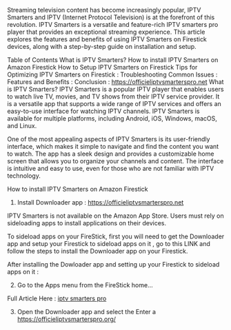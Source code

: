 Streaming television content has become increasingly popular, IPTV Smarters and IPTV (Internet Protocol Television) is at the forefront of this revolution. IPTV Smarters is a versatile and feature-rich IPTV smarters pro player that provides an exceptional streaming experience. This article explores the features and benefits of using IPTV Smarters on Firestick devices, along with a step-by-step guide on installation and setup.

Table of Contents
What is IPTV Smarters?
How to install IPTV Smarters on Amazon Firestick
How to Setup IPTV Smarters on Firestick
Tips for Optimizing IPTV Smarters on Firestick :
Troubleshooting Common Issues :
Features and Benefits :
Conclusion : https://officieliptvsmarterspro.net
What is IPTV Smarters?
IPTV Smarters is a popular IPTV player that enables users to watch live TV, movies, and TV shows from their IPTV service provider. It is a versatile app that supports a wide range of IPTV services and offers an easy-to-use interface for watching IPTV channels. IPTV Smarters is available for multiple platforms, including Android, iOS, Windows, macOS, and Linux.

One of the most appealing aspects of IPTV Smarters is its user-friendly interface, which makes it simple to navigate and find the content you want to watch. The app has a sleek design and provides a customizable home screen that allows you to organize your channels and content. The interface is intuitive and easy to use, even for those who are not familiar with IPTV technology.

How to install IPTV Smarters on Amazon Firestick
1. Install Downloader app : https://officieliptvsmarterspro.net

IPTV Smarters is not available on the Amazon App Store. Users must rely on sideloading apps to install applications on their devices.

To sideload apps on your FireStick, first you will need to get the Downloader app and setup your Firestick to sideload apps on it , go to this LINK and follow the steps to install the Downloader app on your Firestick.

After installing the Dowloader app and setting up your Firestick to sideload apps on it :

2. Go to the Apps menu from the FireStick home…

Full Article Here : [iptv smarters pro](https://officieliptvsmarterspro.org/)

3. Open the Downloader app and select the Enter a https://officieliptvsmarterspro.org/
